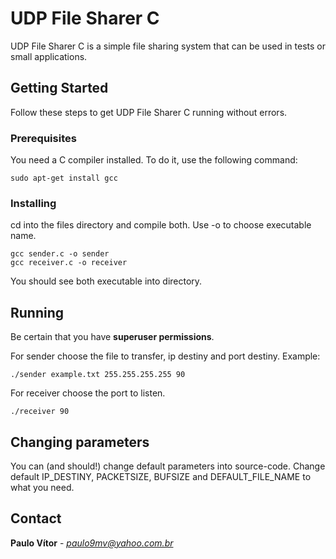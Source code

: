 # UDP File Sharer C
UDP File Sharer C is a simple file sharing system that can be used in tests or small applications.

## Getting Started
Follow these steps to get UDP File Sharer C running without errors.

### Prerequisites
You need a C compiler installed. To do it, use the following command:
```
sudo apt-get install gcc
```
### Installing
cd into the files directory and compile both. Use -o to choose executable name.
```
gcc sender.c -o sender
gcc receiver.c -o receiver
```
You should see both executable into directory.

## Running
Be certain that you have **superuser permissions**.


For sender choose the file to transfer, ip destiny and port destiny.
Example:
```
./sender example.txt 255.255.255.255 90
```

For receiver choose the port to listen.
```
./receiver 90
```

## Changing parameters

You can (and should!) change default parameters into source-code. Change default IP_DESTINY, PACKETSIZE, BUFSIZE and DEFAULT_FILE_NAME to what you need.

## Contact

**Paulo Vítor** - *paulo9mv@yahoo.com.br*
